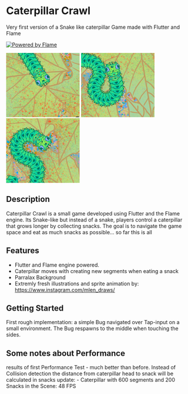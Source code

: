 # Caterpillar Crawl

Very first version of a Snake like caterpillar Game made with Flutter and Flame

[![Powered by Flame](https://img.shields.io/badge/Powered%20by-%F0%9F%94%A5-orange.svg)](https://flame-engine.org)

<img src="https://raw.githubusercontent.com/marlenebr/caterpillar_crawl/main/caterpillar_crawl_screenshot02.png" width="200">   <img src="https://raw.githubusercontent.com/marlenebr/caterpillar_crawl/main/caterpillar_crawl_screenshot03.png" width="200"> <img src="https://raw.githubusercontent.com/marlenebr/caterpillar_crawl/main/caterpillar_crawl_screenshot04.png" width="200"> 

## Description

Caterpillar Crawl is a small game developed using Flutter and the Flame engine. Its Snake-like but instead of a snake, players control a caterpillar that grows longer by collecting snacks. The goal is to navigate the game space and eat as much snacks as possible... so far this is all

## Features

- Flutter and Flame engine powered.
- Caterpillar moves with creating new segments when eating a snack
- Parralax Background
- Extremly fresh illustrations and sprite animation by: https://www.instagram.com/mlen_draws/


## Getting Started

First rough implementation: a simple Bug navigated over Tap-input on a small environment. The Bug respawns to the middle when touching the sides.

## Some notes about Performance
results of first Performance Test - much better than before. Instead of Collision detection the distance from caterpillar head to snack will be calculated in snacks update:
    - Caterpillar with 600 segments and 200 Snacks in the Scene: 48 FPS


